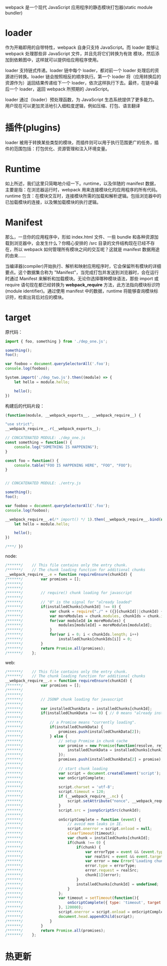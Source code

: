 webpack 是一个现代 JavaScript 应用程序的静态模块打包器(static module bundler)

# loader 
作为开箱即用的自带特性，webpack 自身只支持 JavaScript。而 loader 能够让 webpack 处理那些非 JavaScript 文件，并且先将它们转换为有效 模块，然后添加到依赖图中，这样就可以提供给应用程序使用。

loader 支持链式传递。loader 链中每个 loader，都对前一个 loader 处理后的资源进行转换。loader 链会按照相反的顺序执行。第一个 loader 将（应用转换后的资源作为）返回结果传递给下一个 loader，依次这样执行下去。最终，在链中最后一个 loader，返回 webpack 所预期的 JavaScript。

loader 通过（loader）预处理函数，为 JavaScript 生态系统提供了更多能力。 用户现在可以更加灵活地引入细粒度逻辑，例如压缩、打包、语言翻译

# 插件(plugins) 
loader 被用于转换某些类型的模块，而插件则可以用于执行范围更广的任务，插件的范围包括：打包优化、资源管理和注入环境变量。

# Runtime 
如上所述，我们这里只简略地介绍一下。runtime，以及伴随的 manifest 数据，主要是指：在浏览器运行时，webpack 用来连接模块化的应用程序的所有代码。runtime 包含：在模块交互时，连接模块所需的加载和解析逻辑。包括浏览器中的已加载模块的连接，以及懒加载模块的执行逻辑。

# Manifest 
那么，一旦你的应用程序中，形如 index.html 文件、一些 bundle 和各种资源加载到浏览器中，会发生什么？你精心安排的 /src 目录的文件结构现在已经不存在，所以 webpack 如何管理所有模块之间的交互呢？这就是 manifest 数据用途的由来……

当编译器(compiler)开始执行、解析和映射应用程序时，它会保留所有模块的详细要点。这个数据集合称为 "Manifest"，当完成打包并发送到浏览器时，会在运行时通过 Manifest 来解析和加载模块。无论你选择哪种模块语法，那些 import 或 require 语句现在都已经转换为 __webpack_require__ 方法，此方法指向模块标识符(module identifier)。通过使用 manifest 中的数据，runtime 将能够查询模块标识符，检索出背后对应的模块。

[](https://webpack.docschina.org/concepts/manifest/)

# target

原代码：

```javascript
import { foo, something } from './dep_one.js';

something(); 
foo(); 

var fooboo = document.querySelectorAll('.foo');
console.log(fooboo);

System.import('./dep_two.js').then((module) => {
	let hello = module.hello;

	hello();
})
```

构建后的代码片段：

```javascript
(function(module, __webpack_exports__, __webpack_require__) {

"use strict";
__webpack_require__.r(__webpack_exports__);

// CONCATENATED MODULE: ./dep_one.js
const something = function() {
	console.log("SOMETHING IS HAPPENING");
}

const foo = function() {
	console.table("FOO IS HAPPENING HERE", "FOO", "FOO");
}


// CONCATENATED MODULE: ./entry.js

something(); 
foo(); 

var fooboo = document.querySelectorAll('.foo');
console.log(fooboo);

__webpack_require__.e(/* import() */ 1).then(__webpack_require__.bind(null, 1)).then((module) => {
	let hello = module.hello;

	hello();
})

/***/ })

```

node: 

```javascript
/******/ 	// This file contains only the entry chunk.
/******/ 	// The chunk loading function for additional chunks
__webpack_require__.e = function requireEnsure(chunkId) {
/******/ 		var promises = [];
/******/
/******/
/******/ 		// require() chunk loading for javascript
/******/
/******/ 		// "0" is the signal for "already loaded"
/******/ 		if(installedChunks[chunkId] !== 0) {
/******/ 			var chunk = require("./" + ({}[chunkId]||chunkId) + ".node.js");
/******/ 			var moreModules = chunk.modules, chunkIds = chunk.ids;
/******/ 			for(var moduleId in moreModules) {
/******/ 				modules[moduleId] = moreModules[moduleId];
/******/ 			}
/******/ 			for(var i = 0; i < chunkIds.length; i++)
/******/ 				installedChunks[chunkIds[i]] = 0;
/******/ 		}
/******/ 		return Promise.all(promises);
/******/ 	};
```

web:

```javascript
/******/ 	// This file contains only the entry chunk.
/******/ 	// The chunk loading function for additional chunks
__webpack_require__.e = function requireEnsure(chunkId) {
/******/ 		var promises = [];
/******/
/******/
/******/ 		// JSONP chunk loading for javascript
/******/
/******/ 		var installedChunkData = installedChunks[chunkId];
/******/ 		if(installedChunkData !== 0) { // 0 means "already installed".
/******/
/******/ 			// a Promise means "currently loading".
/******/ 			if(installedChunkData) {
/******/ 				promises.push(installedChunkData[2]);
/******/ 			} else {
/******/ 				// setup Promise in chunk cache
/******/ 				var promise = new Promise(function(resolve, reject) {
/******/ 					installedChunkData = installedChunks[chunkId] = [resolve, reject];
/******/ 				});
/******/ 				promises.push(installedChunkData[2] = promise);
/******/
/******/ 				// start chunk loading
/******/ 				var script = document.createElement('script');
/******/ 				var onScriptComplete;
/******/
/******/ 				script.charset = 'utf-8';
/******/ 				script.timeout = 120;
/******/ 				if (__webpack_require__.nc) {
/******/ 					script.setAttribute("nonce", __webpack_require__.nc);
/******/ 				}
/******/ 				script.src = jsonpScriptSrc(chunkId);
/******/
/******/ 				onScriptComplete = function (event) {
/******/ 					// avoid mem leaks in IE.
/******/ 					script.onerror = script.onload = null;
/******/ 					clearTimeout(timeout);
/******/ 					var chunk = installedChunks[chunkId];
/******/ 					if(chunk !== 0) {
/******/ 						if(chunk) {
/******/ 							var errorType = event && (event.type === 'load' ? 'missing' : event.type);
/******/ 							var realSrc = event && event.target && event.target.src;
/******/ 							var error = new Error('Loading chunk ' + chunkId + ' failed.\n(' + errorType + ': ' + realSrc + ')');
/******/ 							error.type = errorType;
/******/ 							error.request = realSrc;
/******/ 							chunk[1](error);
/******/ 						}
/******/ 						installedChunks[chunkId] = undefined;
/******/ 					}
/******/ 				};
/******/ 				var timeout = setTimeout(function(){
/******/ 					onScriptComplete({ type: 'timeout', target: script });
/******/ 				}, 120000);
/******/ 				script.onerror = script.onload = onScriptComplete;
/******/ 				document.head.appendChild(script);
/******/ 			}
/******/ 		}
/******/ 		return Promise.all(promises);
/******/ 	};
```

# 热更新

[](https://webpack.docschina.org/concepts/hot-module-replacement/)
